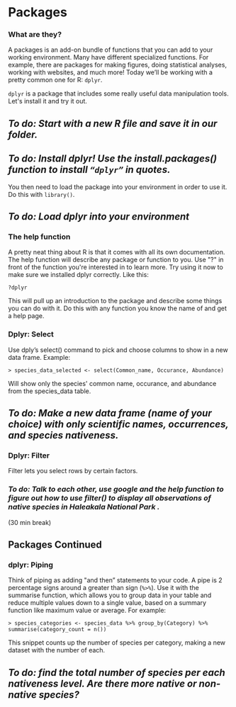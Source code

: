 # Packages

### What are they?
A packages is an add-on bundle of functions that you can add to your working environment. Many have different specialized functions. For example, there are packages for making figures, doing statistical analyses, working with websites, and much more! Today we’ll be working with a pretty common one for R: ```dplyr```.

```dplyr``` is a package that includes some really useful data manipulation tools. Let's install it and try it out. 



## *To do: Start with a new R file and save it in our folder.*


## *To do: Install dplyr! Use the install.packages() function to install ```“dplyr”``` in quotes.*

You then need to load the package into your environment in order to use it. Do this
with ```library()```.

## *To do: Load dplyr into your environment*



### The help function

A pretty neat thing about R is that it comes with all its own documentation. The help function will describe any package or function to you. Use "?" in front of the function you're interested in to learn more. Try using it now to make sure we installed dplyr correctly. Like this:

```{r}
?dplyr
```
This will pull up an introduction to the package and describe some things you can do with it. Do this with any function you know the name of and get a help page. 


### Dplyr: Select
Use dply’s select() command to pick and choose columns to show in a  new data frame. Example:

```{r}
> species_data_selected <- select(Common_name, Occurance, Abundance)
```

Will show only the species' common name, occurance, and abundance from the species_data table. 

## *To do: Make a new data frame (name of your choice) with only scientific names, occurrences, and species nativeness.*

### Dplyr: Filter

Filter lets you select rows by certain factors. 

### *To do: Talk to each other, use google and the help function to figure out how to use filter() to display all observations of native species in Haleakala National Park .*


(30 min break)


## Packages Continued

### dplyr: Piping 

Think of piping as adding "and then” statements to your code. A pipe is 2 percentage signs around a greater than sign (```%>%```). Use it with the summarise function, which allows you to group data in your table and reduce multiple values down to a single value, based on a summary function like maximum value or average. For example:

```{r}
> species_categories <- species_data %>% group_by(Category) %>% summarise(category_count = n())
```

This snippet counts up the number of species per category, making a new dataset with the number of each. 


## *To do: find the total number of species per each nativeness level. Are there more native or non-native species?*


